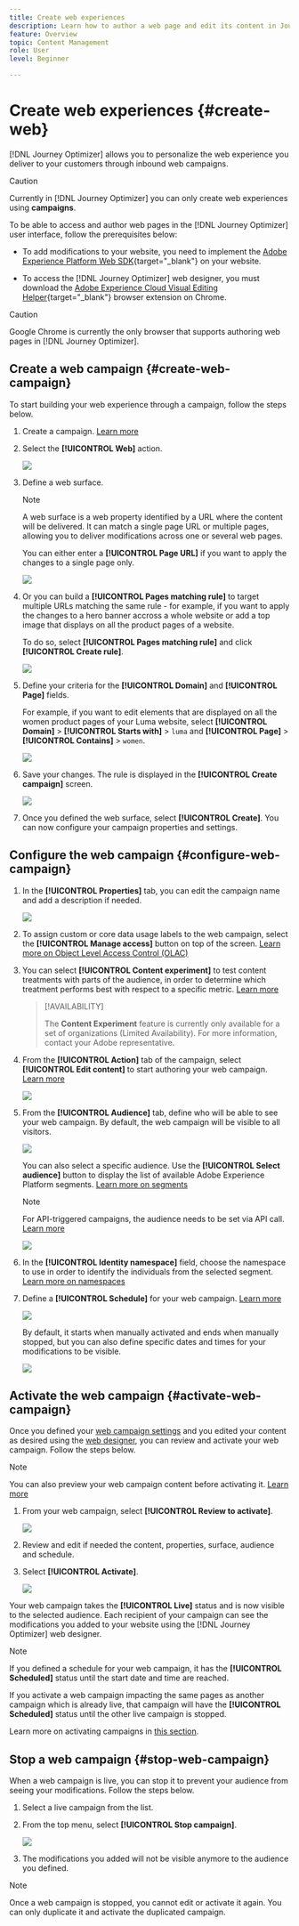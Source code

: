 ```yaml
---
title: Create web experiences
description: Learn how to author a web page and edit its content in Journey Optimizer
feature: Overview
topic: Content Management
role: User
level: Beginner

---
```

# Create web experiences {#create-web}

[!DNL Journey Optimizer] allows you to personalize the web experience you deliver to your customers through inbound web campaigns.

>[!CAUTION]
>
>Currently in [!DNL Journey Optimizer] you can only create web experiences using **campaigns**.

To be able to access and author web pages in the [!DNL Journey Optimizer] user interface, follow the prerequisites below:

* To add modifications to your website, you need to implement the [Adobe Experience Platform Web SDK](https://experienceleague.adobe.com/docs/platform-learn/implement-web-sdk/overview.html){target="_blank"} on your website.

* To access the [!DNL Journey Optimizer] web designer, you must download the [Adobe Experience Cloud Visual Editing Helper](https://chrome.google.com/webstore/detail/adobe-experience-cloud-vi/kgmjjkfjacffaebgpkpcllakjifppnca){target="_blank"} browser extension on Chrome.

>[!CAUTION]
>
>Google Chrome is currently the only browser that supports authoring web pages in [!DNL Journey Optimizer].

<!--Add link to Target??-->

## Create a web campaign {#create-web-campaign}

To start building your web experience through a campaign, follow the steps below.

1. Create a campaign. [Learn more](../campaigns/create-campaign.md)

1. Select the **[!UICONTROL Web]** action.

    ![](assets/web-create-campaign.png)

1. Define a web surface.

    >[!NOTE]
    >
    >A web surface is a web property identified by a URL where the content will be delivered. It can match a single page URL or multiple pages, allowing you to deliver modifications across one or several web pages.

    You can either enter a **[!UICONTROL Page URL]** if you want to apply the changes to a single page only.

    ![](assets/web-campaign-surface.png)
    
1. Or you can build a **[!UICONTROL Pages matching rule]** to target multiple URLs matching the same rule - for example, if you want to apply the changes to a hero banner accross a whole website or add a top image that displays on all the product pages of a website.

    To do so, select **[!UICONTROL Pages matching rule]** and click **[!UICONTROL Create rule]**.

    ![](assets/web-campaign-matching-rule.png)

1. Define your criteria for the **[!UICONTROL Domain]** and **[!UICONTROL Page]** fields.

    For example, if you want to edit elements that are displayed on all the women product pages of your Luma website, select **[!UICONTROL Domain]** > **[!UICONTROL Starts with]** > `luma` and **[!UICONTROL Page]** > **[!UICONTROL Contains]** > `women`.

    ![](assets/web-pages-matching-rule.png)

1. Save your changes. The rule is displayed in the **[!UICONTROL Create campaign]** screen.

    ![](assets/web-pages-matching-rule-example.png)

1. Once you defined the web surface, select **[!UICONTROL Create]**. You can now configure your campaign properties and settings.

## Configure the web campaign {#configure-web-campaign}

1. In the **[!UICONTROL Properties]** tab, you can edit the campaign name and add a description if needed.

    ![](assets/web-campaign-properties.png)

1. To assign custom or core data usage labels to the web campaign, select the **[!UICONTROL Manage access]** button on top of the screen. [Learn more on Object Level Access Control (OLAC)](../administration/object-based-access.md)

1. You can select **[!UICONTROL Content experiment]** to test content treatments with parts of the audience, in order to determine which treatment performs best with respect to a specific metric. [Learn more](../campaigns/content-experiment.md)

    >[!AVAILABILITY]
    >
    >The **Content Experiment** feature is currently only available for a set of organizations (Limited Availability). For more information, contact your Adobe representative.

1. From the **[!UICONTROL Action]** tab of the campaign, select **[!UICONTROL Edit content]** to start authoring your web campaign. [Learn more](author-web.md)

    ![](assets/web-edit-content.png)

1. From the **[!UICONTROL Audience]** tab, define who will be able to see your web campaign. By default, the web campaign will be visible to all visitors.

    ![](assets/web-campaign-audience.png)

    You can also select a specific audience. Use the **[!UICONTROL Select audience]** button to display the list of available Adobe Experience Platform segments. [Learn more on segments](../segment/about-segments.md)

    >[!NOTE]
    >
    >For API-triggered campaigns, the audience needs to be set via API call. [Learn more](../campaigns/api-triggered-campaigns.md)

    ![](assets/web-campaign-select-audience.png)

1. In the **[!UICONTROL Identity namespace]** field, choose the namespace to use in order to identify the individuals from the selected segment. [Learn more on namespaces](../event/about-creating.md#select-the-namespace)

1. Define a **[!UICONTROL Schedule]** for your web campaign. [Learn more](../campaigns/create-campaign.md#schedule)

    ![](assets/web-campaign-schedule.png)

    By default, it starts when manually activated and ends when manually stopped, but you can also define specific dates and times for your modifications to be visible.

    ![](assets/web-campaign-schedule-start.png)

## Activate the web campaign {#activate-web-campaign}

Once you defined your [web campaign settings](#configure-web-campaign) and you edited your content as desired using the [web designer](author-web.md), you can review and activate your web campaign. Follow the steps below.

>[!NOTE]
>
>You can also preview your web campaign content before activating it. [Learn more](author-web.md#test-web-campaign)

1. From your web campaign, select **[!UICONTROL Review to activate]**.

    ![](assets/web-campaign-review.png)

1. Review and edit if needed the content, properties, surface, audience and schedule.

1. Select **[!UICONTROL Activate]**.

    ![](assets/web-campaign-activate.png)

Your web campaign takes the **[!UICONTROL Live]** status and is now visible to the selected audience. Each recipient of your campaign can see the modifications you added to your website using the [!DNL Journey Optimizer] web designer.

>[!NOTE]
>
>If you defined a schedule for your web campaign, it has the **[!UICONTROL Scheduled]** status until the start date and time are reached.
>
>If you activate a web campaign impacting the same pages as another campaign which is already live, that campaign will have the **[!UICONTROL Scheduled]** status until the other live campaign is stopped.

Learn more on activating campaigns in [this section](../campaigns/review-activate-campaign.md).

## Stop a web campaign {#stop-web-campaign}

When a web campaign is live, you can stop it to prevent your audience from seeing your modifications. Follow the steps below.

1. Select a live campaign from the list.

1. From the top menu, select **[!UICONTROL Stop campaign]**.

    ![](assets/web-campaign-stop.png)

1. The modifications you added will not be visible anymore to the audience you defined.

>[!NOTE]
>
>Once a web campaign is stopped, you cannot edit or activate it again. You can only duplicate it and activate the duplicated campaign.